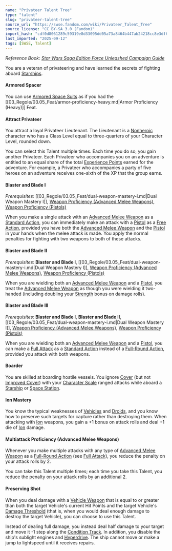 ```yaml
---
name: "Privateer Talent Tree"
type: "talent"
slug: "privateer-talent-tree"
source_url: "https://swse.fandom.com/wiki/Privateer_Talent_Tree"
source_license: "CC BY-SA 3.0 (Fandom)"
import_hash: "cdf0d8061289c59319e8d33095dd05a73a8464b447ab24218cc8e3df6713928f"
last_imported: "2025-09-12"
tags: [SWSE, Talent]
---
```

*Reference Book: [Star Wars Saga Edition Force Unleashed Campaign Guide](https://swse.fandom.com/wiki/Star_Wars_Saga_Edition_Force_Unleashed_Campaign_Guide)*

You are a veteran of privateering and have learned the secrets of fighting aboard [Starships](https://swse.fandom.com/wiki/Starships).

#### **Armored Spacer**
You can use [Armored Space Suits](https://swse.fandom.com/wiki/Armored_Space_Suits) as if you had the [[03_Regole/03.05_Feat/armor-proficiency-heavy.md|Armor Proficiency (Heavy)]] Feat.

#### **Attract Privateer**
You attract a loyal Privateer Lieutenant. The Lieutenant is a [Nonheroic](https://swse.fandom.com/wiki/Nonheroic) character who has a Class Level equal to three-quarters of your Character Level, rounded down. 

You can select this Talent multiple times. Each time you do so, you gain another Privateer. Each Privateer who accompanies you on an adventure is entitled to an equal share of the total [Experience Points](https://swse.fandom.com/wiki/Experience_Points) earned for the adventure. For example, a Privateer who accompanies a party of five heroes on an adventure receives one-sixth of the XP that the group earns.

#### **Blaster and Blade I**
*Prerequisites:* [[03_Regole/03.05_Feat/dual-weapon-mastery-i.md|Dual Weapon Mastery I]], [Weapon Proficiency (Advanced Melee Weapons)](https://swse.fandom.com/wiki/Weapon_Proficiency_(Advanced_Melee_Weapons)), [Weapon Proficiency (Pistols)](https://swse.fandom.com/wiki/Weapon_Proficiency_(Pistols))

When you make a single attack with an [Advanced Melee Weapon](https://swse.fandom.com/wiki/Advanced_Melee_Weapon) as a [Standard Action](https://swse.fandom.com/wiki/Standard_Action), you can immediately make an attack with a [Pistol](https://swse.fandom.com/wiki/Pistol) as a [Free Action](https://swse.fandom.com/wiki/Free_Action), provided you have both the [Advanced Melee Weapon](https://swse.fandom.com/wiki/Advanced_Melee_Weapon) and the [Pistol](https://swse.fandom.com/wiki/Pistol) in your hands when the melee attack is made. You apply the normal penalties for fighting with two weapons to both of these attacks.

#### **Blaster and Blade II**
*Prerequisites:* **Blaster and Blade I**, [[03_Regole/03.05_Feat/dual-weapon-mastery-i.md|Dual Weapon Mastery I]], [Weapon Proficiency (Advanced Melee Weapons)](https://swse.fandom.com/wiki/Weapon_Proficiency_(Advanced_Melee_Weapons)), [Weapon Proficiency (Pistols)](https://swse.fandom.com/wiki/Weapon_Proficiency_(Pistols))

When you are wielding both an [Advanced Melee Weapon](https://swse.fandom.com/wiki/Advanced_Melee_Weapon) and a [Pistol](https://swse.fandom.com/wiki/Pistol), you treat the [Advanced Melee Weapon](https://swse.fandom.com/wiki/Advanced_Melee_Weapon) as though you were wielding it two-handed (including doubling your [Strength](https://swse.fandom.com/wiki/Strength) bonus on damage rolls).

#### **Blaster and Blade III**
*Prerequisites:* **Blaster and Blade I**, **Blaster and Blade II**, [[03_Regole/03.05_Feat/dual-weapon-mastery-i.md|Dual Weapon Mastery I]], [Weapon Proficiency (Advanced Melee Weapons)](https://swse.fandom.com/wiki/Weapon_Proficiency_(Advanced_Melee_Weapons)), [Weapon Proficiency (Pistols)](https://swse.fandom.com/wiki/Weapon_Proficiency_(Pistols))

When you are wielding both an [Advanced Melee Weapon](https://swse.fandom.com/wiki/Advanced_Melee_Weapon) and a [Pistol](https://swse.fandom.com/wiki/Pistol), you can make a [Full Attack](https://swse.fandom.com/wiki/Full_Attack) as a [Standard Action](https://swse.fandom.com/wiki/Standard_Action) instead of a [Full-Round Action](https://swse.fandom.com/wiki/Full-Round_Action), provided you attack with both weapons.

#### **Boarder**
You are skilled at boarding hostile vessels. You ignore [Cover](https://swse.fandom.com/wiki/Cover) (but not [Improved Cover](https://swse.fandom.com/wiki/Improved_Cover)) with your [Character Scale](https://swse.fandom.com/wiki/Character_Scale) ranged attacks while aboard a [Starship](https://swse.fandom.com/wiki/Starship) or [Space Station](https://swse.fandom.com/wiki/Space_Station).

#### **Ion Mastery**
You know the typical weaknesses of [Vehicles](https://swse.fandom.com/wiki/Vehicles) and [Droids](https://swse.fandom.com/wiki/Droids), and you know how to preserve such targets for capture rather than destroying them. When attacking with [Ion](https://swse.fandom.com/wiki/Ion) weapons, you gain a +1 bonus on attack rolls and deal +1 die of [Ion](https://swse.fandom.com/wiki/Ion) damage.

#### **Multiattack Proficiency (Advanced Melee Weapons)**
Whenever you make multiple attacks with any type of [Advanced Melee Weapon](https://swse.fandom.com/wiki/Advanced_Melee_Weapon) as a [Full-Round Action](https://swse.fandom.com/wiki/Full-Round_Action) (see [Full Attack](https://swse.fandom.com/wiki/Full_Attack)), you reduce the penalty on your attack rolls by 2.

You can take this Talent multiple times; each time you take this Talent, you reduce the penalty on your attack rolls by an additional 2.

#### **Preserving Shot**
When you deal damage with a [Vehicle Weapon](https://swse.fandom.com/wiki/Vehicle_Weapon) that is equal to or greater than both the target Vehicle's current Hit Points and the target Vehicle's [Damage Threshold](https://swse.fandom.com/wiki/Damage_Threshold) (that is, when you would deal enough damage to destroy the target Vehicle), you can choose to use this Talent.

Instead of dealing full damage, you instead deal half damage to your target and move it -1 step along the [Condition Track](https://swse.fandom.com/wiki/Condition_Track). In addition, you disable the ship's sublight engines and [Hyperdrive](https://swse.fandom.com/wiki/Hyperdrive). The ship cannot move or make a jump to lightspeed until it receives repairs.